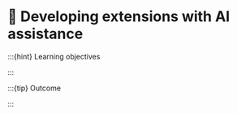 # 🤖 Developing extensions with AI assistance

:::{hint} Learning objectives

:::

:::{tip} Outcome

:::
